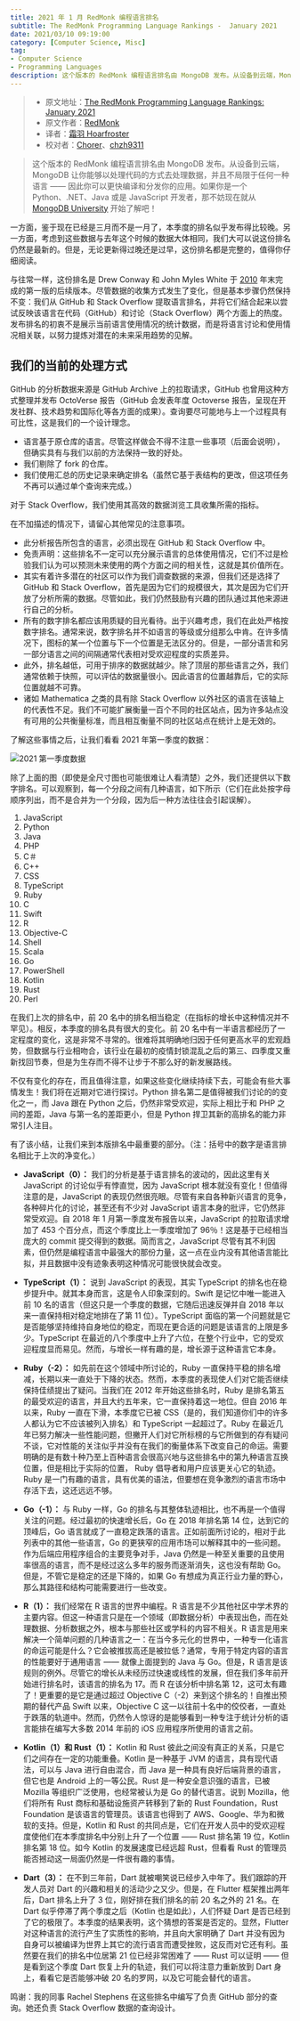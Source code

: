 ```yaml
---
title: 2021 年 1 月 RedMonk 编程语言排名
subtitle: The RedMonk Programming Language Rankings -  January 2021
date: 2021/03/10 09:19:00
category: [Computer Science, Misc]
tag:
- Computer Science
- Programming Languages
description: 这个版本的 RedMonk 编程语言排名由 MongoDB 发布。从设备到云端，MongoDB 让你能够以处理代码的方式去处理数据，并且不局限于任何一种语言 —— 因此你可以更快编译和分发你的应用。如果你是一个 Python、.NET、Java 或是 JavaScript 开发者，那不妨现在就从 MongoDB University 开始了解吧！
---
```


> * 原文地址：[The RedMonk Programming Language Rankings: January 2021](https://redmonk.com/sogrady/2021/03/01/language-rankings-1-21/)
> * 原文作者：[RedMonk](https://redmonk.com/sogrady/2021/03/01/language-rankings-1-21/)
> * 译者：[霜羽 Hoarfroster](https://github.com/PassionPenguin)
> * 校对者：[Chorer](https://github.com/Chorer)、[chzh9311](https://github.com/chzh9311)

> 这个版本的 RedMonk 编程语言排名由 MongoDB 发布。从设备到云端，MongoDB 让你能够以处理代码的方式去处理数据，并且不局限于任何一种语言 —— 因此你可以更快编译和分发你的应用。如果你是一个 Python、.NET、Java 或是 JavaScript 开发者，那不妨现在就从 [MongoDB University](https://university.mongodb.com/learning_paths/developer) 开始了解吧！

一方面，鉴于现在已经是三月而不是一月了，本季度的排名似乎发布得比较晚。另一方面，考虑到这些数据与去年这个时候的数据大体相同，我们大可以说这份排名仍然是最新的。但是，无论更新得过晚还是过早，这份排名都是完整的，值得你仔细阅读。

与往常一样，这份排名是 Drew Conway 和 John Myles White 于 [2010](http://www.dataists.com/2010/12/ranking-the-popularity-of-programming-langauges/) 年末完成的第一版的后续版本。尽管数据的收集方式发生了变化，但是基本步骤仍然保持不变：我们从 GitHub 和 Stack Overflow 提取语言排名，并将它们结合起来以尝试反映该语言在代码（GitHub）和讨论（Stack Overflow）两个方面上的热度。发布排名的初衷不是展示当前语言使用情况的统计数据，而是将语言讨论和使用情况相关联，以努力提炼对潜在的未来采用趋势的见解。

## 我们的当前的处理方式

GitHub 的分析数据来源是 GitHub Archive 上的拉取请求，GitHub 也曾用这种方式整理并发布 OctoVerse 报告（GitHub 会发表年度 Octoverse 报告，呈现在开发社群、技术趋势和国际化等各方面的成果）。查询要尽可能地与上一个过程具有可比性，这是我们的一个设计理念。

* 语言基于原仓库的语言。尽管这样做会不得不注意一些事项（后面会说明），但确实具有与我们以前的方法保持一致的好处。
* 我们剔除了 fork 的仓库。
* 我们使用汇总的历史记录来确定排名（虽然它基于表结构的更改，但这项任务不再可以通过单个查询来完成。）

对于 Stack Overflow，我们使用其高效的数据浏览工具收集所需的指标。

在不加描述的情况下，请留心其他常见的注意事项。

* 此分析报告所包含的语言，必须出现在 GitHub 和 Stack Overflow 中。
* 免责声明：这些排名不一定可以充分展示语言的总体使用情况，它们不过是检验我们认为可以预测未来使用的两个方面之间的相关性，这就是其价值所在。
* 其实有着许多潜在的社区可以作为我们调查数据的来源，但我们还是选择了 GitHub 和 Stack Overflow，首先是因为它们的规模很大，其次是因为它们开放了分析所需的数据。尽管如此，我们仍然鼓励有兴趣的团队通过其他来源进行自己的分析。
* 所有的数字排名都应该用质疑的目光看待。出于兴趣考虑，我们在此处严格按数字排名。通常来说，数字排名并不如语言的等级或分组那么中肯。在许多情况下，图标的某一个位置与下一个位置是无法区分的。但是，一部分语言和另一部分语言之间的间隔通常代表相对受欢迎程度的实质差异。
* 此外，排名越低，可用于排序的数据就越少。除了顶层的那些语言之外，我们通常依赖于快照，可以评估的数据量很小。因此语言的位置越靠后，它的实际位置就越不可靠。
* 诸如 Mathematica 之类的具有除 Stack Overflow 以外社区的语言在该轴上的代表性不足。我们不可能扩展衡量一百个不同的社区站点，因为许多站点没有可用的公共衡量标准，而且相互衡量不同的社区站点在统计上是无效的。

了解这些事情之后，让我们看看 2021 年第一季度的数据：

![2021 第一季度数据](https://redmonk.com/sogrady/files/2021/03/lang.rank_.0121.wm_-1024x805.png)

除了上面的图（即使是全尺寸图也可能很难让人看清楚）之外，我们还提供以下数字排名。可以观察到，每一个分段之间有几种语言，如下所示（它们在此处按字母顺序列出，而不是合并为一个分段，因为后一种方法往往会引起误解）。

1. JavaScript
2. Python
3. Java
4. PHP
5. C＃
5. C++
5. CSS
8. TypeScript
9. Ruby
10. C
11. Swift
12. R
13. Objective-C
14. Shell
14. Scala
16. Go
17. PowerShell
18. Kotlin
19. Rust
19. Perl

在我们上次的排名中，前 20 名中的排名相当稳定（在指标的增长中这种情况并不罕见）。相反，本季度的排名具有很大的变化。前 20 名中有一半语言都经历了一定程度的变化，这是非常不寻常的。很难将其明确地归因于任何更高水平的宏观趋势，但数据与行业相吻合，该行业在最初的疫情封锁混乱之后的第三、四季度又重新找回节奏，但是为生存而不得不让步于不那么好的新发展路线。

不仅有变化的存在，而且值得注意，如果这些变化继续持续下去，可能会有些大事情发生！我们将在近期对它进行探讨。Python 排名第二是值得被我们讨论的的变化之一，而 Java 跟在 Python 之后，仍然非常受欢迎，实际上相比于和 PHP 之间的差距，Java 与第一名的差距更小，但是 Python 捍卫其新的高排名的能力非常引人注目。

有了该小结，让我们来到本版排名中最重要的部分。（注：括号中的数字是语言排名相比于上次的净变化。）

* **JavaScript（0）：** 我们的分析是基于语言排名的波动的，因此这里有关 JavaScript 的讨论似乎有悖直觉，因为 JavaScript 根本就没有变化！但值得注意的是，JavaScript 的表现仍然很亮眼。尽管有来自各种新兴语言的竞争，各种碎片化的讨论，甚至还有不少对 JavaScript 语言本身的批评，它仍然非常受欢迎。自 2018 年 1 月第一季度发布报告以来，JavaScript 的拉取请求增加了 453 个百分点，而这个季度比上一季度增加了 96％！这是基于已经相当庞大的 commit 提交得到的数据。简而言之，JavaScript 尽管有其不利因素，但仍然是编程语言中最强大的那份力量，这一点在业内没有其他语言能比拟，并且数据中没有迹象表明这种情况可能很快就会改变。

* **TypeScript（1）：** 说到 JavaScript 的表现，其实 TypeScript 的排名也在稳步提升中。就其本身而言，这是令人印象深刻的。Swift 是记忆中唯一能进入前 10 名的语言（但这只是一个季度的数据，它随后迅速反弹并自 2018 年以来一直保持相对稳定地排在了第 11 位）。TypeScript 面临的第一个问题就是它是否能够坚持维持自身地位的稳定，而现在更合适的问题是该语言的上限是多少。TypeScript 在最近的八个季度中上升了六位，在整个行业中，它的受欢迎程度显而易见。然而，与增长一样有趣的是，增长源于这种语言它本身。

* **Ruby（-2）：** 如先前在这个领域中所讨论的，Ruby 一直保持平稳的排名增减，长期以来一直处于下降的状态。然而，本季度的表现使人们对它能否继续保持佳绩提出了疑问。当我们在 2012 年开始这些排名时，Ruby 是排名第五的最受欢迎的语言，并且大约五年来，它一直保持着这一地位。但自 2016 年以来，Ruby 一直在下滑，本季度它已被 CSS（是的，我们知道你们中的许多人都认为它不应该被列入排名）和 TypeScript 一起超过了。Ruby 在最近几年已努力解决一些性能问题，但撇开人们对它所标榜的与它所做到的存有疑问不谈，它对性能的关注似乎并没有在我们的衡量体系下改变自己的命运。需要明确的是有数十种乃至上百种语言会很高兴地与这些排名中的第九种语言互换位置，但是相比于实际的位置， Ruby 倡导者和用户应该更关心它的轨迹。Ruby 是一门有趣的语言，具有优美的语法，但要想在竞争激烈的语言市场中存活下去，这还远远不够。

* **Go（-1）：** 与 Ruby 一样，Go 的排名与其整体轨迹相比，也不再是一个值得关注的问题。经过最初的快速增长后，Go 在 2018 年排名第 14 位，达到它的顶峰后，Go 语言就成了一直稳定跌落的语言。正如前面所讨论的，相对于此列表中的其他一些语言，Go 的更狭窄的应用市场可以解释其中的一些问题。作为后端应用程序组合的主要竞争对手，Java 仍然是一种至关重要的且使用率很高的语言，而不是经过这么多年的服务而逐渐消失，这也没有帮助 Go。但是，不管它是稳定的还是下降的，如果 Go 有想成为真正行业力量的野心，那么其路径和结构可能需要进行一些改变。

* **R（1）：** 我们经常在 R 语言的世界中编程。R 语言是不少其他社区中学术界的主要内容。但这一种语言只是在一个领域（即数据分析）中表现出色，而在处理数据、分析数据之外，根本与那些社区或学科的内容不相关。R 语言是用来解决一个简单问题的几种语言之一：在当今多元化的世界中，一种专一化语言的命运可能是什么？它会被推拔高还是被拉低？通常，专用于特定内容的语言的性能要好于通用语言 —— 就像上面提到的 Java 与 Go。但是，R 语言是该规则的例外。尽管它的增长从未经历过快速或线性的发展，但在我们多年前开始进行排名时，该语言的排名为 17。而 R 在该分析中排名第 12，这可太有趣了！更重要的是它是通过超过 Objective C（-2）来到这个排名的！自推出预期的替代产品 Swift 以来，Objective C 这一以往前十名中的佼佼者，一直处于跌落的轨道中。然而，仍然令人惊讶的是能够看到一种专注于统计分析的语言能排在编写大多数 2014 年前的 iOS 应用程序所使用的语言之前。

* **Kotlin（1）和 Rust（1）：** Kotlin 和 Rust 彼此之间没有真正的关系，只是它们之间存在一定的功能重叠。Kotlin 是一种基于 JVM 的语言，具有现代语法，可以与 Java 进行自由混合，而 Java 是一种具有良好后端背景的语言，但它也是 Android 上的一等公民。Rust 是一种安全意识强的语言，已被 Mozilla 等组织广泛使用，也经常被认为是 Go 的替代语言。说到 Mozilla，他们将所有 Rust 商标和基础设施资产转移到了新的 Rust Foundation，Rust Foundation 是该语言的管理员。该语言也得到了 AWS、Google、华为和微软的支持。但是，Kotlin 和 Rust 的共同点是，它们在开发人员中的受欢迎程度使他们在本季度排名中分别上升了一个位置 —— Rust 排名第 19 位，Kotlin 排名第 18 位。如今 Kotlin 的发展速度已经远超 Rust，但看看 Rust 的管理员能否撼动这一局面仍然是一件很有趣的事情。

* **Dart（3）：** 在不到三年前，Dart 就被嘲笑说已经步入中年了。我们跟踪的开发人员对 Dart 的兴趣和相关的活动少之又少。但是，在 Flutter 框架推出两年后，Dart 排名上升了 3 位，刚好排在我们排名的前 20 名之外的 21 名。在 Dart 似乎停滞了两个季度之后（Kotlin 也是如此），人们怀疑 Dart 是否已经到了它的极限了。本季度的结果表明，这个猜想的答案是否定的。显然，Flutter 对这种语言的流行产生了实质性的影响，并且向大家明确了 Dart 并没有因为自身可以被编译为世界上其它的流行语言而遭受挫败，这反而对它还有利。虽然要在我们的排名中位居第 21 位已经非常困难了 —— Rust 可以证明 —— 但是看到这个季度 Dart 恢复上升的轨迹，我们可以将注意力重新放到 Dart 身上，看看它是否能够冲破 20 名的罗网，以及它可能会替代的语言。

鸣谢：我的同事 Rachel Stephens 在这些排名中编写了负责 GitHub 部分的查询。她还负责 Stack Overflow 数据的查询设计。
